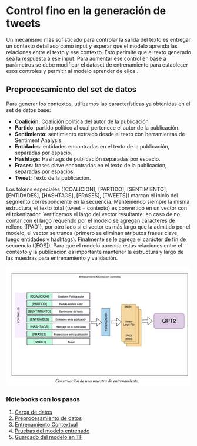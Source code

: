 # Control fino en la generación de tweets

Un mecanismo más sofisticado para controlar la salida del texto es entregar un contexto detallado como input y esperar que el modelo aprenda las relaciones entre el texto y ese contexto. Esto perimite que el texto generado sea la respuesta a ese input. Para aumentar ese control en base a parámetros se debe modificar el dataset de entrenamiento para establecer esos controles y permitir al modelo aprender de ellos . 

## Preprocesamiento del set de datos 

Para generar los contextos, utilizamos las características ya obtenidas en el set de datos base:
* **Coalición**: Coalición política del autor de la publicación
* **Partido**: partido político al cual pertenece el autor de la publicación.
* **Sentimiento**: sentimiento extraído desde el texto con herramientas de Sentiment Analysis. 
* **Entidades**: entidades encontradas en el texto de la publicación, separadas por espacio.
* **Hashtags**: Hashtags de publicación separadas por espacio.
* **Frases**: frases clave encontradas en el texto de la publicación, separadas por espacios.
* **Tweet**: Texto de la publicación.

Los tokens especiales ([COALICION], [PARTIDO], [SENTIMIENTO], [ENTIDADES], [HASHTAGS], [FRASES], [TWEETS]) marcan el inicio del segmento correspondiente en la secuencia. Manteniendo siempre la misma estructura, el texto total (tweet + contexto) es convertido en un vector con el tokenizador. 
Verificamos el largo del vector resultante: en caso de no contar con el largo requerido por el modelo se agregan caracteres de relleno ([PAD]), por otro lado si el vector es más largo que la admitido por el modelo, el vector se trunca (primero se eliminan atributos frases clave, luego entidades y hashtags). Finalmente se le agrega el carácter de fin de secuencia ([EOS]).
Para que el modelo aprenda estas relaciones entre el contexto y la publicación es importante mantener la estructura y largo de las muestras para entrenamiento y validación. 

<img src="contextual-training.jpg" width="500">



### Notebooks con los pasos

1. [Carga de datos](1-dataset-tweets.ipynb)
1. [Preprocesamiento de datos](2-preprocess-tweets.ipynb)
1. [Entrenamiento Contextual](3-contextual-training-v3.ipynb)
1. [Pruebas del modelo entrenado](4-test-model.ipynb)
1. [Guardado del modelo en TF](5-save-model-tf.ipynb)